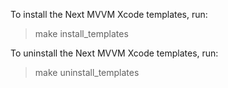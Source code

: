 To install the Next MVVM Xcode templates, run:

> make install_templates

To uninstall the Next MVVM Xcode templates, run:

> make uninstall_templates
